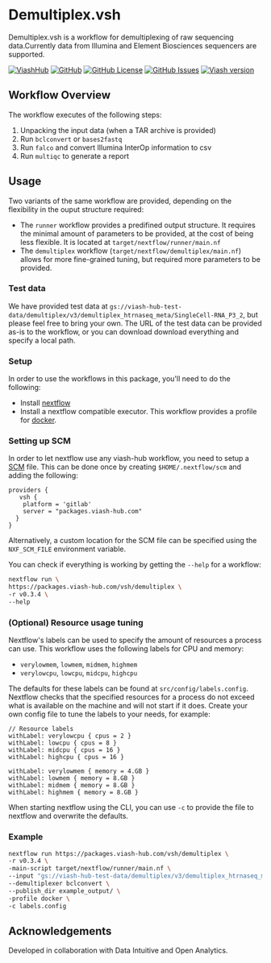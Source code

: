 # Demultiplex.vsh

Demultiplex.vsh is a workflow for demultiplexing of raw sequencing data.Currently data from Illumina and Element Biosciences sequencers are supported.

[![ViashHub](https://img.shields.io/badge/ViashHub-demultiplex-7a4baa.svg)](https://web.viash-hub.com/packages/demultiplex)
[![GitHub](https://img.shields.io/badge/GitHub-viash--hub%2Fdemultiplex-blue.svg)](https://github.com/viash-hub/demultiplex)
[![GitHub
License](https://img.shields.io/github/license/viash-hub/demultiplex.svg)](https://github.com/viash-hub/demultiplex/blob/main/LICENSE)
[![GitHub
Issues](https://img.shields.io/github/issues/viash-hub/demultiplex.svg)](https://github.com/viash-hub/demultiplex/issues)
[![Viash
version](https://img.shields.io/badge/Viash-v0.9.1-blue)](https://viash.io)

## Workflow Overview
The workflow executes of the following steps: 
1. Unpacking the input data (when a TAR archive is provided)
2. Run `bclconvert` or `bases2fastq`
3. Run `falco` and convert Illumina InterOp information to csv
4. Run `multiqc` to generate a report

## Usage

Two variants of the same workflow are provided, depending on the flexibility in the ouput structure required:

* The `runner` workflow provides a predifined output structure. It requires the minimal amount of parameters to be provided, at the cost of being less flexible. It is located at `target/nextflow/runner/main.nf`
* The `demultiplex` workflow (`target/nextflow/demultiplex/main.nf`) allows for more fine-grained tuning, but required more parameters to be provided.

### Test data

We have provided test data at `gs://viash-hub-test-data/demultiplex/v3/demultiplex_htrnaseq_meta/SingleCell-RNA_P3_2`, but please feel free to bring your own. The URL of the test data can be provided as-is to the workflow, or you can download download everything and specify a local path.

### Setup

In order to use the workflows in this package, you'll need to do the following:
* Install [nextflow](https://www.nextflow.io/docs/latest/install.html)
* Install a nextflow compatible executor. This workflow provides a profile for [docker](https://docs.docker.com/get-started/).

### Setting up SCM

In order to let nextflow use any viash-hub workflow, you need to setup a [SCM](https://www.nextflow.io/docs/latest/git.html#git-configuration) file. This can be done once by creating `$HOME/.nextflow/scm` and adding the following:
```
providers {
   vsh {
    platform = 'gitlab'
    server = "packages.viash-hub.com"
  }
}
```

Alternatively, a custom location for the SCM file can be specified using the `NXF_SCM_FILE` environment variable.

You can check if everything is working by getting the `--help` for a workflow:
```bash
nextflow run \
https://packages.viash-hub.com/vsh/demultiplex \
-r v0.3.4 \
--help
```

### (Optional) Resource usage tuning

Nextflow's labels can be used to specify the amount of resources a process can use. This workflow uses the following labels for CPU and memory:
* `verylowmem`, `lowmem`, `midmem`, `highmem`
* `verylowcpu`, `lowcpu`, `midcpu`, `highcpu`

The defaults for these labels can be found at `src/config/labels.config`. Nextflow checks that the specified resources for a process do not exceed what is available on the machine and will not start if it does. Create your own config file to tune the labels to your needs, for example:

```
// Resource labels
withLabel: verylowcpu { cpus = 2 }
withLabel: lowcpu { cpus = 8 }
withLabel: midcpu { cpus = 16 }
withLabel: highcpu { cpus = 16 }

withLabel: verylowmem { memory = 4.GB }
withLabel: lowmem { memory = 8.GB }
withLabel: midmem { memory = 8.GB }
withLabel: highmem { memory = 8.GB }
```

When starting nextflow using the CLI, you can use `-c` to provide the file to nextflow and overwrite the defaults.

### Example

```bash
nextflow run https://packages.viash-hub.com/vsh/demultiplex \
-r v0.3.4 \
-main-script target/nextflow/runner/main.nf \
--input "gs://viash-hub-test-data/demultiplex/v3/demultiplex_htrnaseq_meta/SingleCell-RNA_P3_2"  \
--demultiplexer bclconvert \
--publish_dir example_output/ \
-profile docker \
-c labels.config
```

## Acknowledgements

Developed in collaboration with Data Intuitive and Open Analytics.


